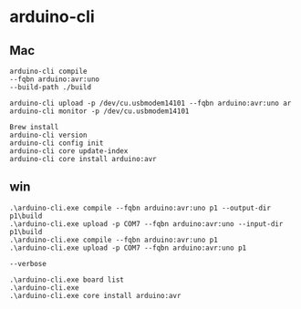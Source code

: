 # arduino-cli

## Mac
    arduino-cli compile
    --fqbn arduino:avr:uno
    --build-path ./build
    
    arduino-cli upload -p /dev/cu.usbmodem14101 --fqbn arduino:avr:uno ar
    arduino-cli monitor -p /dev/cu.usbmodem14101
    
    Brew install
    arduino-cli version
    arduino-cli config init
    arduino-cli core update-index
    arduino-cli core install arduino:avr

## win
    .\arduino-cli.exe compile --fqbn arduino:avr:uno p1 --output-dir p1\build
    .\arduino-cli.exe upload -p COM7 --fqbn arduino:avr:uno --input-dir p1\build
    .\arduino-cli.exe compile --fqbn arduino:avr:uno p1
    .\arduino-cli.exe upload -p COM7 --fqbn arduino:avr:uno p1
    
    --verbose
    
    .\arduino-cli.exe board list
    .\arduino-cli.exe
    .\arduino-cli.exe core install arduino:avr
